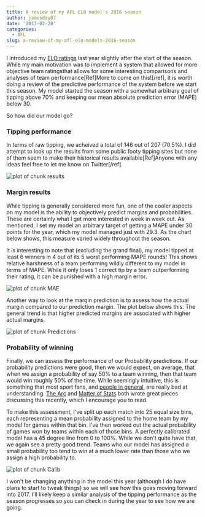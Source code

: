 ```yaml
---
title: A review of my AFL ELO model's 2016 season
author: jamesday87
date: '2017-02-28'
categories:
  - AFL
slug: a-review-of-my-afl-elo-models-2016-season
---
```


I introduced my [ELO ratings](http://plussixoneblog.com/elo-rating-system/) last year slightly after the start of the season. While my main motivation was to implement a system that allowed for more objective team ratingsthat allows for some interesting comparisons and analyses of team performance[Ref]More to come on this![/ref], it is worth doing a review of the predictive performance of the system before we start this season. My model started the season with a somewhat arbitrary goal of tipping above 70% and keeping our mean absolute prediction error (MAPE) below 30.

So how did our model go?

<!-- more -->

### Tipping performance

In terms of raw tipping, we acheived a total of 146 out of 207 (70.5%). I did attempt to look up the results from some public footy tipping sites but none of them seem to make their historical results available[Ref]Anyone with any ideas feel free to let me know on Twitter[/ref].

![plot of chunk results](http://plussixoneblog.com/wp-content/uploads/2017/02/results-1-14.png)

### Margin results

While tipping is generally considered more fun, one of the cooler aspects on my model is the ability to objectively predict margins and probabilities. These are certainly what I get more interested in week in week out. As mentioned, I set my model an arbitrary target of getting a MAPE under 30 points for the year, which my model managed just with 29.3. As the chart below shows, this measure varied widely throughout the season.

It is interesting to note that (excluding the grand final), my model tipped at least 6 winners in 4 out of its 5 worst performing MAPE rounds! This shows relative harshness of a team performing wildly different to my model in terms of MAPE. While it only loses 1 correct tip by a team outperforming their rating, it can be punished with a high margin error.

![plot of chunk MAE](http://plussixoneblog.com/wp-content/uploads/2017/02/MAE-1-14.png)

Another way to look at the margin prediction is to assess how the actual margin compared to our prediction margin. The plot below shows this.  The general trend is that higher predicted margins are associated with higher actual margins.

![plot of chunk Predictions](http://plussixoneblog.com/wp-content/uploads/2017/02/Predictions-1-14.png)

### Probability of winning

Finally, we can assess the performance of our Probability predictions. If our probability predictions were good, then we would expect, on average, that when we assign a probability of say 50% to a team winning, then that team would win roughly 50% of the time. While seemingly intuitive, this is something that most sport fans, and [people in general](https://arstechnica.com/science/2011/06/risk-probability-and-how-our-brains-are-easily-misled/), are really bad at understanding. [The Arc](https://thearcfooty.com/2017/02/07/win-probability-estimates-what-are-they-good-for/) and [Matter of Stats](http://www.matterofstats.com/mafl-stats-journal/2017/2/8/in-running-models-their-uses) both wrote great pieces discussing this recently, which I encourage you to read.

To make this assessment, I've split up each match into 25 equal size bins, each representing a mean probability assigned to the home team by my model for games within that bin. I've then worked out the actual probability of games won by teams within each of those bins. A perfectly calibrated model has a 45 degree line from 0 to 100%. While we don't quite have that, we again see a pretty good trend. Teams who our model has assigned a small probability too tend to win at a much lower rate than those who we assign a high probability to.

![plot of chunk Calib](http://plussixoneblog.com/wp-content/uploads/2017/02/Calib-1-14.png)

I won't be changing anything in the model this year (although I do have plans to start to tweak things) so we will see how this goes moving forward into 2017. I'll likely keep a similar analysis of the tipping performance as the season progresses so you can check in during the year to see how we are going.

